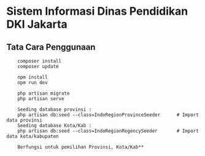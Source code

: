 # Sistem Informasi Dinas Pendidikan DKI Jakarta

## Tata Cara Penggunaan
```
    composer install
    composer update

    npm install
    npm run dev

    php artisan migrate
    php artisan serve

    Seeding database provinsi :
    php artisan db:seed --class=IndoRegionProvinceSeeder      # Import data provinsi
    Seeding database Kota/Kab :
    php artisan db:seed --class=IndoRegionRegencySeeder       # Import data kota/kabupaten
    
    Berfungsi untuk pemilihan Provinsi, Kota/Kab**
